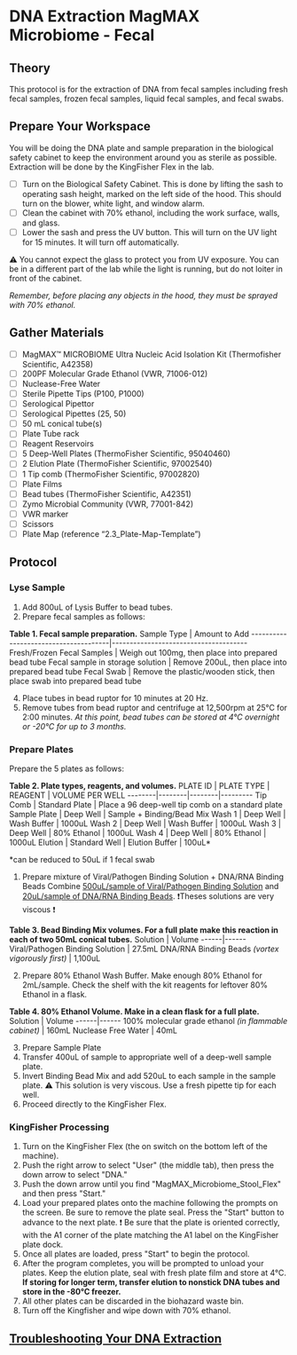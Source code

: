 # DNA Extraction MagMAX Microbiome - Fecal

## Theory
This protocol is for the extraction of DNA from fecal samples including fresh fecal samples, frozen fecal samples, liquid fecal samples, and fecal swabs. 

## Prepare Your Workspace
You will be doing the DNA plate and sample preparation in the biological safety cabinet to keep the environment around you as sterile as possible. Extraction will be done by the KingFisher Flex in the lab. 

- [ ] Turn on the Biological Safety Cabinet. This is done by lifting the sash to operating sash height, marked on the left side of the hood. This should turn on the blower, white light, and window alarm. 
- [ ] Clean the cabinet with 70% ethanol, including the work surface, walls, and glass.
- [ ] Lower the sash and press the UV button. This will turn on the UV light for 15 minutes. It will turn off automatically. 

⚠️ You cannot expect the glass to protect you from UV exposure. You can be in a different part of the lab while the light is running, but do not loiter in front of the cabinet.

*Remember, before placing any objects in the hood, they must be sprayed with 70% ethanol.*

## Gather Materials
- [ ] MagMAX™ MICROBIOME Ultra Nucleic Acid Isolation Kit (Thermofisher Scientific, A42358) 
- [ ] 200PF Molecular Grade Ethanol (VWR, 71006-012)
- [ ] Nuclease-Free Water
- [ ] Sterile Pipette Tips (P100, P1000)
- [ ] Serological Pipettor
- [ ] Serological Pipettes (25, 50)
- [ ] 50 mL conical tube(s)
- [ ] Plate Tube rack
- [ ] Reagent Reservoirs 
- [ ] 5 Deep-Well Plates (ThermoFisher Scientific, 95040460) 
- [ ] 2 Elution Plate (ThermoFisher Scientific, 97002540)
- [ ] 1 Tip comb (ThermoFisher Scientific, 97002820) 
- [ ] Plate Films 
- [ ] Bead tubes (ThermoFisher Scientific, A42351)
- [ ] Zymo Microbial Community (VWR, 77001-842)
- [ ] VWR marker
- [ ] Scissors
- [ ] Plate Map (reference “2.3_Plate-Map-Template”)

## Protocol 

### Lyse Sample 
1. Add 800uL of Lysis Buffer to bead tubes. 
2. Prepare fecal samples as follows: 

**Table 1. Fecal sample preparation.**
Sample Type | Amount to Add
--------------------------------------|--------------------------------------
Fresh/Frozen Fecal Samples | Weigh out 100mg, then place into prepared bead tube
Fecal sample in storage solution | Remove 200uL, then place into prepared bead tube
Fecal Swab | Remove the plastic/wooden stick, then place swab into prepared bead tube

4. Place tubes in bead ruptor for 10 minutes at 20 Hz.
5. Remove tubes from bead ruptor and centrifuge at 12,500rpm at 25°C for 2:00 minutes. 
*At this point, bead tubes can be stored at 4°C overnight or -20°C for up to 3 months.*

### Prepare Plates

Prepare the 5 plates as follows: 

**Table 2. Plate types, reagents, and volumes.**
PLATE ID | PLATE TYPE | REAGENT | VOLUME PER WELL
--------|--------|--------|---------
Tip Comb | Standard Plate | Place a 96 deep-well tip comb on a standard plate
Sample Plate | Deep Well | Sample + Binding/Bead Mix
Wash 1 | Deep Well | Wash Buffer | 1000uL
Wash 2 | Deep Well | Wash Buffer | 1000uL
Wash 3 | Deep Well | 80% Ethanol | 1000uL
Wash 4 | Deep Well | 80% Ethanol | 1000uL
Elution | Standard Well | Elution Buffer | 100uL*

*can be reduced to 50uL if 1 fecal swab

1. Prepare mixture of Viral/Pathogen Binding Solution + DNA/RNA Binding Beads
Combine <ins>500uL/sample of Viral/Pathogen Binding Solution</ins> and <ins>20uL/sample of DNA/RNA Binding Beads</ins>. 
❗Theses solutions are very viscous ❗

**Table 3. Bead Binding Mix volumes. For a full plate make this reaction in each of two 50mL conical tubes.**
Solution | Volume
------|------
Viral/Pathogen Binding Solution | 27.5mL
DNA/RNA Binding Beads *(vortex vigorously first)* | 1,100uL

2. Prepare 80% Ethanol Wash Buffer. Make enough 80% Ethanol for 2mL/sample. Check the shelf with the kit reagents for leftover 80% Ethanol in a flask. 

**Table 4. 80% Ethanol Volume. Make in a clean flask for a full plate.**
Solution | Volume
------|------
100% molecular grade ethanol *(in flammable cabinet)* | 160mL
Nuclease Free Water | 40mL

3. Prepare Sample Plate
4. Transfer 400uL of sample to appropriate well of a deep-well sample plate.
5. Invert Binding Bead Mix and add 520uL to each sample in the sample plate. ⚠️ This solution is very viscous. Use a fresh pipette tip for each well.
6. Proceed directly to the KingFisher Flex.

### KingFisher Processing

1. Turn on the KingFisher Flex (the on switch on the bottom left of the machine).
2. Push the right arrow to select "User" (the middle tab), then press the down arrow to select "DNA."
3. Push the down arrow until you find "MagMAX_Microbiome_Stool_Flex" and then press "Start."
4. Load your prepared plates onto the machine following the prompts on the screen. Be sure to remove the plate seal. Press the "Start" button to advance to the next plate. ❗ Be sure that the plate is oriented correctly, with the A1 corner of the plate matching the A1 label on the KingFisher plate dock. 
5. Once all plates are loaded, press "Start" to begin the protocol. 
6. After the program completes, you will be prompted to unload your plates. Keep the elution plate, seal with fresh plate film and store at 4°C. **If storing for longer term, transfer elution to nonstick DNA tubes and store in the -80°C freezer.**
7. All other plates can be discarded in the biohazard waste bin. 
8. Turn off the Kingfisher and wipe down with 70% ethanol. 

## [Troubleshooting Your DNA Extraction](https://github.com/gandalab/Protocols/blob/main/wetlab-protocols/troubleshooting/dna-extraction.md)
